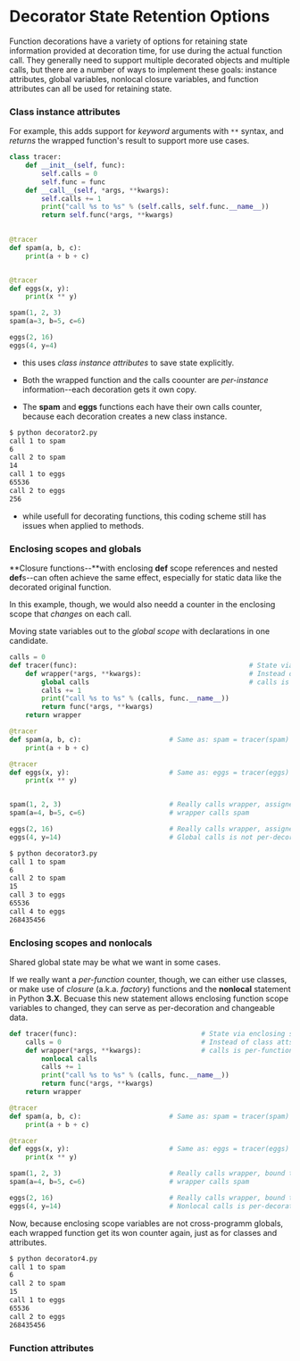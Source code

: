 # Decorator State Retention Options

Function decorations have a variety of options for retaining state information provided at decoration time, for use during the actual function call. They generally need to support multiple decorated objects and multiple calls, but there are a number of ways to implement these goals: instance attributes, global variables, nonlocal closure variables, and function attributes can all be used for retaining state.

### Class instance attributes

For example, this adds support for *keyword* arguments with `**` syntax, and *returns* the wrapped function's result to support more use cases.

```py
class tracer:
    def __init__(self, func):
        self.calls = 0
        self.func = func 
    def __call__(self, *args, **kwargs):
        self.calls += 1
        print("call %s to %s" % (self.calls, self.func.__name__))
        return self.func(*args, **kwargs)
    

@tracer
def spam(a, b, c):
    print(a + b + c)


@tracer
def eggs(x, y):
    print(x ** y)

spam(1, 2, 3)
spam(a=3, b=5, c=6)

eggs(2, 16)
eggs(4, y=4) 
```

- this uses *class instance attributes* to save state explicitly.

- Both the wrapped function and the calls coounter are *per-instance* information--each decoration gets it own copy. 

- The **spam** and **eggs** functions each have their own calls counter, because each decoration creates a new class instance.

```bash
$ python decorator2.py 
call 1 to spam
6
call 2 to spam
14
call 1 to eggs
65536
call 2 to eggs
256
```

- while usefull for decorating functions, this coding scheme still has issues when applied to methods.


### Enclosing scopes and globals

**Closure functions--**with enclosing **def** scope references and nested **def**s--can often achieve the same effect, especially for static data like the decorated original function.

In this example, though, we would also needd a counter in the enclosing scope that *changes* on each call.

Moving state variables out to the *global scope* with declarations in one candidate.

```py
calls = 0
def tracer(func):                                           # State via enclosing scope and global
    def wrapper(*args, **kwargs):                           # Instead of class atributes
        global calls                                        # calls is global, not per-function
        calls += 1
        print("call %s to %s" % (calls, func.__name__))
        return func(*args, **kwargs)    
    return wrapper

@tracer
def spam(a, b, c):                      # Same as: spam = tracer(spam)
    print(a + b + c)

@tracer
def eggs(x, y):                         # Same as: eggs = tracer(eggs)
    print(x ** y)


spam(1, 2, 3)                           # Really calls wrapper, assigned to spam
spam(a=4, b=5, c=6)                     # wrapper calls spam

eggs(2, 16)                             # Really calls wrapper, assigned to eggs
eggs(4, y=14)                           # Global calls is not per-decoration here!
```

```bash
$ python decorator3.py 
call 1 to spam
6
call 2 to spam
15
call 3 to eggs
65536
call 4 to eggs
268435456
```

### Enclosing scopes and nonlocals

Shared global state may be what we want in some cases. 

If we really want a *per-function* counter, though, we can either use classes, or make use of *closure* (a.k.a. *factory*) functions and the **nonlocal** statement in Python **3.X**. Becuase this new statement allows enclosing function scope variables to changed, they can serve as per-decoration and changeable data.

```py
def tracer(func):                               # State via enclosing scope and nonlocal
    calls = 0                                   # Instead of class atts and global
    def wrapper(*args, **kwargs):               # calls is per-function, not global
        nonlocal calls 
        calls += 1
        print("call %s to %s" % (calls, func.__name__))
        return func(*args, **kwargs)
    return wrapper 

@tracer
def spam(a, b, c):                      # Same as: spam = tracer(spam)
    print(a + b + c)

@tracer
def eggs(x, y):                         # Same as: eggs = tracer(eggs)
    print(x ** y)

spam(1, 2, 3)                           # Really calls wrapper, bound to func
spam(a=4, b=5, c=6)                     # wrapper calls spam

eggs(2, 16)                             # Really calls wrapper, bound to eggs
eggs(4, y=14)                           # Nonlocal calls is per-decoration here!

```

Now, because enclosing scope variables are not cross-programm globals, each wrapped function get its won counter again, just as for classes and attributes.


```bash
$ python decorator4.py 
call 1 to spam
6
call 2 to spam
15
call 1 to eggs
65536
call 2 to eggs
268435456
```


### Function attributes